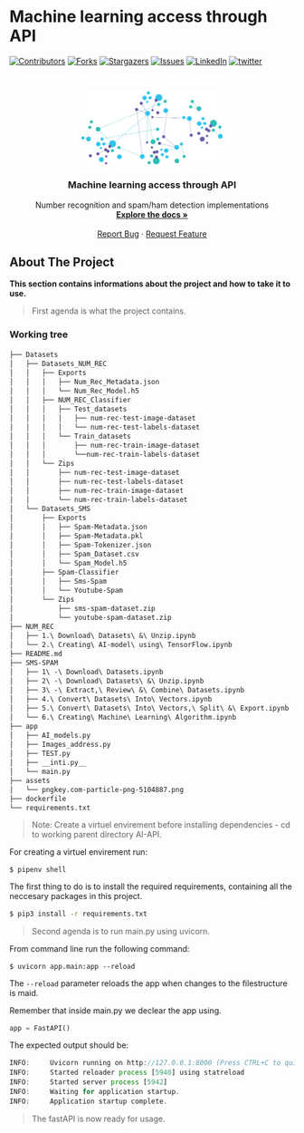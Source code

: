 
# Machine learning access through API
<!--
*** Thanks for checking out the Best-README-Template. If you have a suggestion
*** that would make this better, please fork the repo and create a pull request
*** or simply open an issue with the tag "enhancement".
*** Thanks again! Now go create something AMAZING! :D SECONDARY TEST!
***
***
***
*** To avoid retyping too much info. Do a search and replace for the following:
*** github_username, repo_name, twitter_handle, email, project_title, project_description
-->

<!-- PROJECT SHIELDS -->
<!--
*** I'm using markdown "reference style" links for readability.
*** Reference links are enclosed in brackets [ ] instead of parentheses ( ).
*** See the bottom of this document for the declaration of the reference variables
*** for contributors-url, forks-url, etc. This is an optional, concise syntax you may use. TEST
*** https://www.markdownguide.org/basic-syntax/#reference-style-links
-->
[![Contributors][contributors-shield]][contributors-url]
[![Forks][forks-shield]][forks-url]
[![Stargazers][stars-shield]][stars-url]
[![Issues][issues-shield]][issues-url]
[![LinkedIn][linkedin-shield]][linkedin-url]
[![twitter][twitter-shield]][twitter-url]



<!-- PROJECT LOGO -->
<br />
<p align="center">
  <a href="https://github.com/kristopy/AI-API">
    <img src="assets/pngkey.com-particle-png-5104887.png" alt="Logo" width="250">
  </a>

  <h3 align="center">Machine learning access through API</h3>

  <p align="center">
    Number recognition and spam/ham detection implementations
    <br />
    <a href="https://github.com/kristopy/AI-API"><strong>Explore the docs »</strong></a>
    <br />
    <br />
    <a href="https://github.com/kristopy/AI-API/issues">Report Bug</a>
    ·
    <a href="https://github.com/kristopy/AI-API/issues">Request Feature</a>
  </p>
</p>

<!-- ABOUT THE PROJECT -->
## About The Project

**This section contains informations about the project and how to take it to use.**

> First agenda is what the project contains. 

<!-- Working tree-->

### Working tree
```
├── Datasets
│   ├── Datasets_NUM_REC
│   │   ├── Exports
│   │   │   ├── Num_Rec_Metadata.json
│   │   │   └── Num_Rec_Model.h5
│   │   ├── NUM_REC_Classifier
│   │   │   ├── Test_datasets
│   │   │   │   ├── num-rec-test-image-dataset
│   │   │   │   └── num-rec-test-labels-dataset
│   │   │   └── Train_datasets
│   │   │       ├── num-rec-train-image-dataset
│   │   │       └──num-rec-train-labels-dataset
│   │   └── Zips
│   │       ├── num-rec-test-image-dataset
│   │       ├── num-rec-test-labels-dataset
│   │       ├── num-rec-train-image-dataset
│   │       └── num-rec-train-labels-dataset
│   └── Datasets_SMS
│       ├── Exports
│       │   ├── Spam-Metadata.json
│       │   ├── Spam-Metadata.pkl
│       │   ├── Spam-Tokenizer.json
│       │   ├── Spam_Dataset.csv
│       │   └── Spam_Model.h5
│       ├── Spam-Classifier
│       │   ├── Sms-Spam
│       │   └── Youtube-Spam
│       └── Zips
│           ├── sms-spam-dataset.zip
│           └── youtube-spam-dataset.zip
├── NUM_REC
│   ├── 1.\ Download\ Datasets\ &\ Unzip.ipynb
│   └── 2.\ Creating\ AI-model\ using\ TensorFlow.ipynb
├── README.md
├── SMS-SPAM
│   ├── 1\ -\ Download\ Datasets.ipynb
│   ├── 2\ -\ Download\ Datasets\ &\ Unzip.ipynb
│   ├── 3\ -\ Extract,\ Review\ &\ Combine\ Datasets.ipynb
│   ├── 4.\ Convert\ Datasets\ Into\ Vectors.ipynb
│   ├── 5.\ Convert\ Datasets\ Into\ Vectors,\ Split\ &\ Export.ipynb
│   └── 6.\ Creating\ Machine\ Learning\ Algorithm.ipynb
├── app
│   ├── AI_models.py
│   ├── Images_address.py
│   ├── TEST.py
│   ├── __inti.py__
│   └── main.py
├── assets
│   └── pngkey.com-particle-png-5104887.png
├── dockerfile
└── requirements.txt
```

>Note: Create a virtuel envirement before installing dependencies - cd to working parent directory AI-API. 

For creating a virtuel envirement run:  
```
$ pipenv shell
```


The first thing to do is to install the required requirements, containing all the neccesary packages in this project. 

```zsh
$ pip3 install -r requirements.txt
```

>Second agenda is to run main.py using uvicorn.

From command line run the following command: 

```
$ uvicorn app.main:app --reload
```
The ```--reload``` parameter reloads the app when changes to the filestructure is maid. 

Remember that inside main.py we declear the app using. 

```py
app = FastAPI()
```

The expected output should be: 

```js
INFO:     Uvicorn running on http://127.0.0.1:8000 (Press CTRL+C to quit)
INFO:     Started reloader process [5940] using statreload
INFO:     Started server process [5942]
INFO:     Waiting for application startup.
INFO:     Application startup complete.
```

>The fastAPI is now ready for usage. 



<!-- MARKDOWN LINKS & IMAGES -->
<!-- https://www.markdownguide.org/basic-syntax/#reference-style-links -->
[contributors-shield]: https://img.shields.io/github/contributors/kristopy/repo.svg?style=for-the-badge
[contributors-url]: https://github.com/kristopy/AI-API/contributors
[forks-shield]: https://img.shields.io/github/forks/kristopy/repo.svg?style=for-the-badge
[forks-url]: https://github.com/kristopy/AI-API//network/members
[stars-shield]: https://img.shields.io/github/stars/kristopy/repo.svg?style=for-the-badge
[stars-url]: https://github.com/kristopy/AI-API//stargazers
[issues-shield]: https://img.shields.io/github/issues/kristopy/repo.svg?style=for-the-badge
[issues-url]: https://github.com/kristopy/AI-API//issues
<!-- [license-shield]: https://img.shields.io/github/license/kristopy/repo.svg?style=for-the-badge
[license-url]: https://github.com/kristopy/RaspberryPi_Real-Time-monitoring/blob/master/LICENSE.txt -->
[linkedin-shield]: https://img.shields.io/badge/-LinkedIn-black.svg?style=for-the-badge&logo=linkedin&colorB=555
[linkedin-url]: https://linkedin.com/in/kristofferwv
[twitter-shield]: https://img.shields.io/badge/-twitter-black.svg?style=for-the-badge&logo=twitter&colorB=555
[twitter-url]: https://twitter.com/KristofferWV

